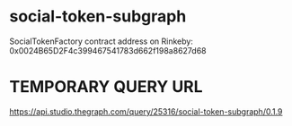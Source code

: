 # social-token-subgraph
SocialTokenFactory contract address on Rinkeby: 0x0024B65D2F4c399467541783d662f198a8627d68

# TEMPORARY QUERY URL
https://api.studio.thegraph.com/query/25316/social-token-subgraph/0.1.9
